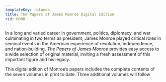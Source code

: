```yaml
---
templateKey: rotunda
title: The Papers of James Monroe Digital Edition
rid: MONR
---
```

In a long and varied career in government, politics, diplomacy, and war culminating in two terms as president, James Monroe played critical roles in seminal events in the American experience of revolution, independence, and nation‑building. *The Papers of James Monroe* provides easy access to a wide selection of original material, inviting a fresh assessment of this important figure and his legacy. 

This digital edition of Monroe’s papers includes the complete contents of the seven volumes in print to date. Three additional volumes will follow